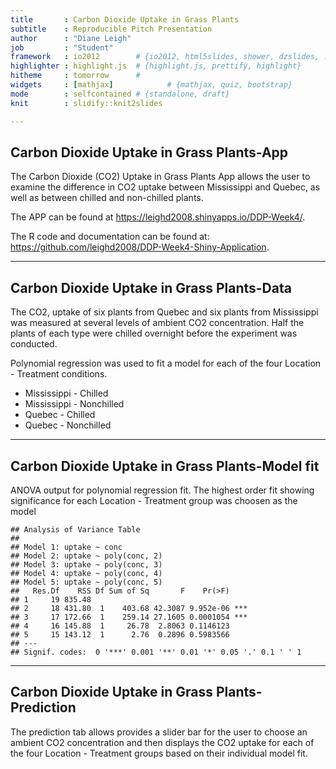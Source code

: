 ```yaml
---
title       : Carbon Dioxide Uptake in Grass Plants
subtitle    : Reproducible Pitch Presentation
author      : "Diane Leigh"
job         : "Student"
framework   : io2012        # {io2012, html5slides, shower, dzslides, ...}
highlighter : highlight.js  # {highlight.js, prettify, highlight}
hitheme     : tomorrow      # 
widgets     : [mathjax]            # {mathjax, quiz, bootstrap}
mode        : selfcontained # {standalone, draft}
knit        : slidify::knit2slides

---
```


## Carbon Dioxide Uptake in Grass Plants-App

The Carbon Dioxide (CO2) Uptake in Grass Plants App allows the user to examine the difference in CO2 uptake between Mississippi and Quebec, as well as between chilled and non-chilled plants.

The APP can be found at https://leighd2008.shinyapps.io/DDP-Week4/.

The R code and documentation can be found at: https://github.com/leighd2008/DDP-Week4-Shiny-Application.

---

## Carbon Dioxide Uptake in Grass Plants-Data

The CO2, uptake of six plants from Quebec and six plants from Mississippi was measured at several levels of ambient CO2 concentration. Half the plants of each type were chilled overnight before the experiment was conducted.

Polynomial regression was used to fit a model for each of the four Location - Treatment conditions.

- Mississippi - Chilled
- Mississippi - Nonchilled
- Quebec - Chilled
- Quebec - Nonchilled


--- 
## Carbon Dioxide Uptake in Grass Plants-Model fit
ANOVA output for polynomial regression fit. The highest order fit showing significance for each Location - Treatment group was choosen as the model

```
## Analysis of Variance Table
## 
## Model 1: uptake ~ conc
## Model 2: uptake ~ poly(conc, 2)
## Model 3: uptake ~ poly(conc, 3)
## Model 4: uptake ~ poly(conc, 4)
## Model 5: uptake ~ poly(conc, 5)
##   Res.Df    RSS Df Sum of Sq       F    Pr(>F)    
## 1     19 835.48                                   
## 2     18 431.80  1    403.68 42.3087 9.952e-06 ***
## 3     17 172.66  1    259.14 27.1605 0.0001054 ***
## 4     16 145.88  1     26.78  2.8063 0.1146123    
## 5     15 143.12  1      2.76  0.2896 0.5983566    
## ---
## Signif. codes:  0 '***' 0.001 '**' 0.01 '*' 0.05 '.' 0.1 ' ' 1
```

--- 
## Carbon Dioxide Uptake in Grass Plants-Prediction
The prediction tab allows provides a slider bar for the user to choose an ambient CO2 concentration and then displays the CO2 uptake for each of the four Location - Treatment groups based on their individual model fit.


